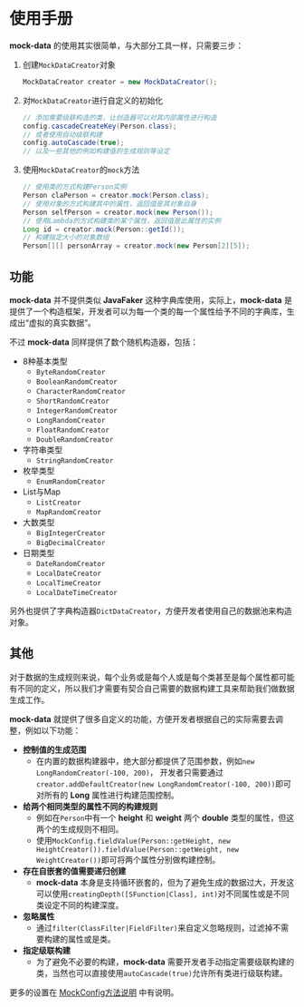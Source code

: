 # 使用手册

__mock-data__ 的使用其实很简单，与大部分工具一样，只需要三步：

1. 创建`MockDataCreator`对象

   ```java
   MockDataCreator creator = new MockDataCreator();
   ```

2. 对`MockDataCreator`进行自定义的初始化

   ```java
   // 添加需要级联构造的类，让创造器可以对其内部属性进行构造
   config.cascadeCreateKey(Person.class);
   // 或者使用自动级联构建
   config.autoCascade(true);
   // 以及一些其他的例如构建值的生成规则等设定
   ```

3. 使用`MockDataCreator`的`mock`方法

   ```java
   // 使用类的方式构建Person实例
   Person claPerson = creator.mock(Person.class);
   // 使用对象的方式构建其中的属性，返回值是其对象自身
   Person selfPerson = creator.mock(new Person());
   // 使用Lambda的方式构建类的某个属性，返回值是此属性的实例
   Long id = creator.mock(Person::getId());
   // 构建指定大小的对象数组
   Person[][] personArray = creator.mock(new Person[2][5]);
   ```

## 功能

__mock-data__ 并不提供类似 __JavaFaker__ 这种字典库使用，实际上，__mock-data__ 是提供了一个构造框架，开发者可以为每一个类的每一个属性给予不同的字典库，生成出“虚拟的真实数据”。

不过 __mock-data__ 同样提供了数个随机构造器，包括：

- 8种基本类型
  - `ByteRandomCreator`
  - `BooleanRandomCreator`
  - `CharacterRandomCreator`
  - `ShortRandomCreator`
  - `IntegerRandomCreator`
  - `LongRandomCreator`
  - `FloatRandomCreator`
  - `DoubleRandomCreator`
- 字符串类型
  - `StringRandomCreator`
- 枚举类型
  - `EnumRandomCreator`
- List与Map
  - `ListCreator`
  - `MapRandomCreator`
- 大数类型
  - `BigIntegerCreator`
  - `BigDecimalCreator`
- 日期类型
  - `DateRandomCreator`
  - `LocalDateCreator`
  - `LocalTimeCreator`
  - `LocalDateTimeCreator`

另外也提供了字典构造器`DictDataCreator`，方便开发者使用自己的数据池来构造对象。

## 其他

对于数据的生成规则来说，每个业务或是每个人或是每个类甚至是每个属性都可能有不同的定义，所以我们才需要有契合自己需要的数据构建工具来帮助我们做数据生成工作。

__mock-data__ 就提供了很多自定义的功能，方便开发者根据自己的实际需要去调整，例如以下功能：

- __控制值的生成范围__
  - 在内置的数据构建器中，绝大部分都提供了范围参数，例如`new LongRandomCreator(-100, 200)`，
    开发者只需要通过`creator.addDefaultCreator(new LongRandomCreator(-100, 200))`即可对所有的 __Long__ 属性进行构建范围控制。
- __给两个相同类型的属性不同的构建规则__
  - 例如在`Person`中有一个 __height__ 和 __weight__ 两个 __double__ 类型的属性，但这两个的生成规则不相同。
  - 使用`MockConfig.fieldValue(Person::getHeight, new HeightCreator()).fieldValue(Person::getWeight, new WeightCreator())`即可将两个属性分别做构建控制。
- __存在自嵌套的值需要递归创建__
  - __mock-data__ 本身是支持循环嵌套的，但为了避免生成的数据过大，开发这可以使用`creatingDepth([SFunction|Class], int)`对不同属性或是不同类设定不同的构建深度。
- __忽略属性__
  - 通过`filter(ClassFilter|FieldFilter)`来自定义忽略规则，过滤掉不需要构建的属性或是类。
- __指定级联构建__
  - 为了避免不必要的构建，__mock-data__ 需要开发者手动指定需要级联构建的类，当然也可以直接使用`autoCascade(true)`允许所有类进行级联构建。

更多的设置在 [MockConfig方法说明](MockConfig.md) 中有说明。
